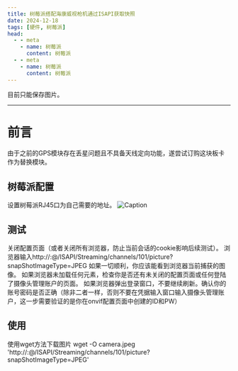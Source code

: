 ```yaml
---
title: 树莓派搭配海康威视枪机通过ISAPI获取快照
date: 2024-12-18
tags: [硬件, 树莓派]
head:
  - - meta
    - name: 树莓派
      content: 树莓派
  - - meta
    - name: 树莓派
      content: 树莓派
---
```


目前只能保存图片。

---

# 前言
由于之前的GPS模块存在丢星问题且不具备天线定向功能，遂尝试订购这块板卡作为替换模块。 
## 树莓派配置

设置树莓派RJ45口为自己需要的地址。 
![Caption](/ipcam3.jpg) 

## 测试

关闭配置页面（或者关闭所有浏览器，防止当前会话的cookie影响后续测试）。
浏览器输入http://<ID>:<PW>@<IP>/ISAPI/Streaming/channels/101/picture?snapShotImageType=JPEG
如果一切顺利，你应该能看到浏览器当前捕获的图像。
如果浏览器未加载任何元素，检查你是否还有未关闭的配置页面或任何登陆了摄像头管理账户的页面。
如果浏览器弹出登录窗口，不要继续刷新。确认你的账号密码是否正确（除非二者一样，否则不要在凭据输入窗口输入摄像头管理账户，这一步需要验证的是你在onvif配置页面中创建的ID和PW）

## 使用

使用wget方法下载图片
wget -O camera.jpeg 'http://<ID>:<PW>@<IP>/ISAPI/Streaming/channels/101/picture?snapShotImageType=JPEG'